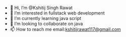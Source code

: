 - 👋 Hi, I’m @Kshitij Singh Rawat
- 👀 I’m interested in fullstack web development 
- 🌱 I’m currently learning java script
- 💞️ I’m looking to collaborate on java
- 📫 How to reach me  email:kshitijrawat117@gmail.com
										 
<!---
masterchief117k/masterchief117k is a ✨ special ✨ repository because its `README.md` (this file) appears on your GitHub profile.
You can click the Preview link to take a look at your changes.
--->

